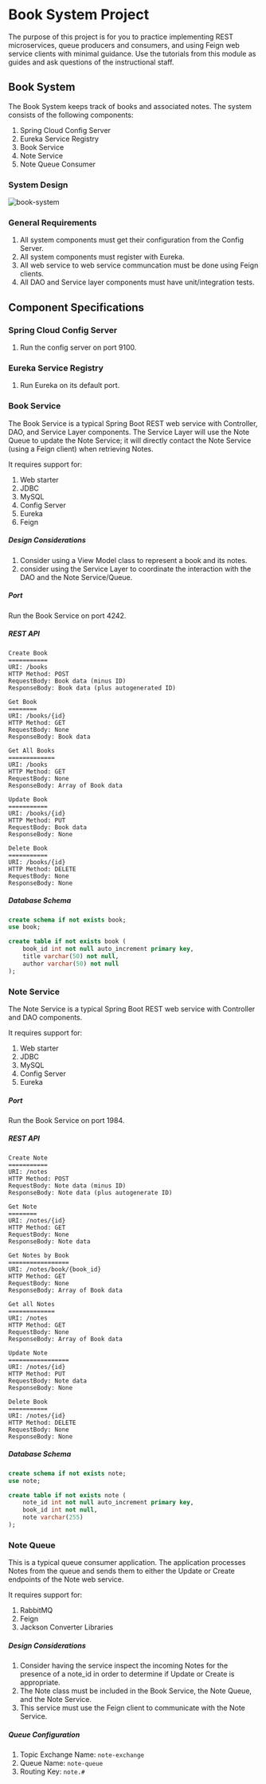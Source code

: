 # Book System Project

The purpose of this project is for you to practice implementing REST microservices, queue producers and consumers, and using Feign web service clients with minimal guidance. Use the tutorials from this module as guides and ask questions of the instructional staff.

## Book System

The Book System keeps track of books and associated notes. The system consists of the following components:

1. Spring Cloud Config Server
2. Eureka Service Registry
3. Book Service
4. Note Service
5. Note Queue Consumer

### System Design

![book-system](images/book-system.png)



### General Requirements

1. All system components must get their configuration from the Config Server.
2. All system components must register with Eureka.
3. All web service to web service communcation must be done using Feign clients.
4. All DAO and Service layer components must have unit/integration tests.

## Component Specifications

### Spring Cloud Config Server

1. Run the config server on port 9100.

### Eureka Service Registry

1. Run Eureka on its default port.

### Book Service

The Book Service is a typical Spring Boot REST web service with Controller, DAO, and Service Layer components.  The Service Layer will use the Note Queue to update the Note Service; it will directly contact the Note Service (using a Feign client) when retrieving Notes.

It requires support for:

1. Web starter
2. JDBC
3. MySQL
4. Config Server
5. Eureka
6. Feign

##### Design Considerations

1. Consider using a View Model class to represent a book and its notes.
2. consider using the Service Layer to coordinate the interaction with the DAO and the Note Service/Queue.

##### Port

Run the Book Service on port 4242.

##### REST API

```
Create Book
===========
URI: /books
HTTP Method: POST
RequestBody: Book data (minus ID)
ResponseBody: Book data (plus autogenerated ID)

Get Book
========
URI: /books/{id}
HTTP Method: GET
RequestBody: None
ResponseBody: Book data

Get All Books
=============
URI: /books
HTTP Method: GET
RequestBody: None
ResponseBody: Array of Book data

Update Book
===========
URI: /books/{id}
HTTP Method: PUT
RequestBody: Book data
ResponseBody: None

Delete Book
===========
URI: /books/{id}
HTTP Method: DELETE
RequestBody: None
ResponseBody: None
```

##### Database Schema

```sql
create schema if not exists book;
use book;

create table if not exists book (
	book_id int not null auto_increment primary key,
    title varchar(50) not null,
    author varchar(50) not null
);
```

### Note Service

The Note Service is a typical Spring Boot REST web service with Controller and DAO components.

It requires support for:

1. Web starter
2. JDBC
3. MySQL
4. Config Server
5. Eureka

##### Port

Run the Book Service on port 1984.

##### REST API

```
Create Note
===========
URI: /notes
HTTP Method: POST
RequestBody: Note data (minus ID)
ResponseBody: Note data (plus autogenerate ID)

Get Note
========
URI: /notes/{id}
HTTP Method: GET
RequestBody: None
ResponseBody: Note data

Get Notes by Book
=================
URI: /notes/book/{book_id}
HTTP Method: GET
RequestBody: None
ResponseBody: Array of Book data

Get all Notes
=============
URI: /notes
HTTP Method: GET
RequestBody: None
ResponseBody: Array of Book data

Update Note
=================
URI: /notes/{id}
HTTP Method: PUT
RequestBody: Note data
ResponseBody: None

Delete Book
===========
URI: /notes/{id}
HTTP Method: DELETE
RequestBody: None
ResponseBody: None
```



##### Database Schema

```sql
create schema if not exists note;
use note;

create table if not exists note (
	note_id int not null auto_increment primary key,
    book_id int not null,
    note varchar(255)
);
```

### Note Queue

This is a typical queue consumer application. The application processes Notes from the queue and sends them to either the Update or Create endpoints of the Note web service.

It requires support for:

1. RabbitMQ
2. Feign
3. Jackson Converter Libraries

##### Design Considerations

1. Consider having the service inspect the incoming Notes for the presence of a note_id in order to determine if Update or Create is appropriate.
2. The Note class must be included in the Book Service, the Note Queue, and the Note Service.
3. This service must use the Feign client to communicate with the Note Service.

##### Queue Configuration

1. Topic Exchange Name: ```note-exchange```
2. Queue Name: ```note-queue```
3. Routing Key: ```note.#```
